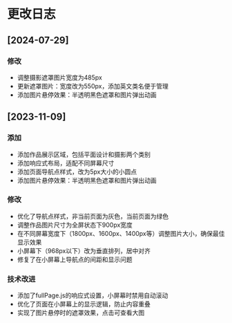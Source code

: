 # 更改日志

## [2024-07-29]

### 修改
- 调整摄影遮罩图片宽度为485px
- 更新遮罩图片：宽度改为550px，添加英文类名便于管理
- 添加图片悬停效果：半透明黑色遮罩和图片弹出动画

## [2023-11-09]

### 添加
- 添加作品展示区域，包括平面设计和摄影两个类别
- 添加响应式布局，适配不同屏幕尺寸
- 添加页面导航点样式，改为5px大小的小圆点
- 添加图片悬停效果：半透明黑色遮罩和图片弹出动画

### 修改
- 优化了导航点样式，非当前页面为灰色，当前页面为绿色
- 调整作品图片尺寸为全屏状态下900px宽度
- 在不同屏幕宽度下（1800px、1600px、1400px等）调整图片大小，确保最佳显示效果
- 小屏幕下（968px以下）改为垂直排列，居中对齐
- 修复了在小屏幕上导航点的间距和显示问题

### 技术改进
- 添加了fullPage.js的响应式设置，小屏幕时禁用自动滚动
- 优化了页面在小屏幕上的显示逻辑，防止内容重叠
- 实现了图片悬停时的遮罩效果，点击可查看大图 